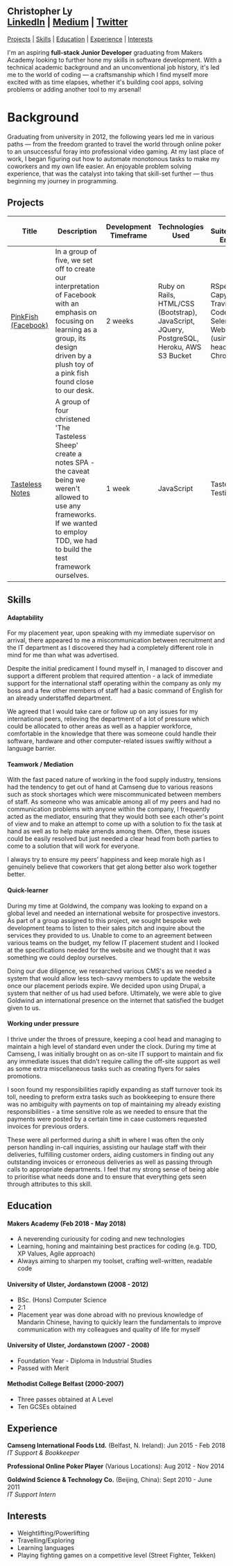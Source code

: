 ## Christopher Ly<br>[LinkedIn](https://www.linkedin.com/in/christopher-ly-83121619/) | [Medium](https://medium.com/@defc0none) | [Twitter](https://twitter.com/fake_roogle) 

[Projects](#projects) | [Skills](#skills) | [Education](#education) | [Experience](#experience) | [Interests](#interests)

I'm an aspiring **full-stack Junior Developer** graduating from Makers Academy looking to further hone my skills in software development. With a technical academic background and an unconventional job history, it's led me to the world of coding — a craftsmanship which I find myself more excited with as time elapses, whether it's building cool apps, solving problems or adding another tool to my arsenal!

# Background

Graduating from university in 2012, the following years led me in various paths — from the freedom granted to travel the world through online poker to an unsuccessful foray into professional video gaming. At my last place of work, I began figuring out how to automate monotonous tasks to make my coworkers and my own life easier. An enjoyable problem solving experience, that was the catalyst into taking that skill-set further — thus beginning my journey in programming.

## Projects
|Title | Description | Development Timeframe | Technologies Used | Test Suites/CIs/CDs Employed |
|--|--|--|--|--|
| [PinkFish (Facebook)](https://github.com/Hemesh-Unka/acebook-pinkFish) | In a group of five, we set off to create our interpretation of Facebook with an emphasis on focusing on learning as a group, its design driven by a plush toy of a pink fish found close to our desk. | 2 weeks | Ruby on Rails, HTML/CSS (Bootstrap), JavaScript, JQuery, PostgreSQL,  Heroku, AWS S3 Bucket | RSpec, Capybara, Travis, CodeClimate, Selenium-Webdriver (using headless Chrome) |
| [Tasteless Notes](https://github.com/vivianallen/tastelessnotes) | A group of four christened 'The Tasteless Sheep' create a notes SPA - the caveat being we weren't allowed to use any frameworks. If we wanted to employ TDD, we had to build the test framework ourselves.  | 1 week | JavaScript | Tasteless Testing Suite  |

## Skills

#### Adaptability

For my placement year, upon speaking with my immediate supervisor on arrival, there appeared to me a miscommunication between recruitment and the IT department as I discovered they had a completely different role in mind for me than what was advertised.

Despite the initial predicament I found myself in, I managed to discover and support a different problem that required attention - a lack of immediate support for the international staff operating within the company as only my boss and a few other members of staff had a basic command of English for an already understaffed department.

We agreed that I would take care or follow up on any issues for my international peers, relieving the department of a lot of pressure which could be allocated to other areas as well as a happier workforce, comfortable in the knowledge that there was someone could handle their software, hardware and other computer-related issues swiftly without a language barrier.

#### Teamwork / Mediation

With the fast paced nature of working in the food supply industry, tensions had the tendency to get out of hand at Camseng due to various reasons such as stock shortages which were miscommunicated between members of staff. As someone who was amicable among all of my peers and had no communication problems with anyone within the company, I frequently acted as the mediator, ensuring that they would both see each other's point of view and to make an attempt to come up with a solution to fix the task at hand as well as to help make amends among them. Often, these issues could be easily resolved but just needed a clear head from both parties to come to a solution that will work for everyone.

I always try to ensure my peers' happiness and keep morale high as I genuinely believe that coworkers that get along better also work together better.

#### Quick-learner

During my time at Goldwind, the company was looking to expand on a global level and needed an international website for prospective investors. As part of a group assigned to this project, we sought bespoke web development teams to listen to their sales pitch and inquire about the services they provided to us. Unable to come to an agreement between various teams on the budget, my fellow IT placement student and I looked at the specifications needed for the website and we thought that it was something we could deploy ourselves.

Doing our due diligence, we researched various CMS's as we needed a system that would allow less tech-savvy members to update the website once our placement periods expire. We decided upon using Drupal, a system that neither of us had used before. Ultimately, we were able to give Goldwind an international presence on the internet that satisfied the budget given to us.

#### Working under pressure

I thrive under the throes of pressure, keeping a cool head and managing to maintain a high level of standard even under the clock. During my time at Camseng, I was initially brought on as on-site IT support to maintain and fix any immediate issues that didn't require calling the off-site support as well as some extra miscellaneous tasks such as creating flyers for sales promotions.

I soon found my responsibilities rapidly expanding as staff turnover took its toll, needing to preform extra tasks such as bookkeeping to ensure there was no ambiguity with payments on top of maintaining my already existing responsibilities - a time sensitive role as we needed to ensure that the payments were posted by a certain time in case customers requested invoices for previous orders.

These were all performed during a shift in where I was often the only person handling in-call inquiries, assisting our haulage staff with their deliveries, fulfilling customer orders, aiding customers in finding out any outstanding invoices or erroneous deliveries as well as passing through calls to appropriate departments. I feel that my strong sense of being able to prioritise what needs done and to ensure that everything gets seen through attributes to this skill.

## Education

#### Makers Academy (Feb 2018 - May 2018)

- A neverending curiousity for coding and new technologies
- Learning, honing and maintaining best practices for coding (e.g. TDD, XP Values, Agile approach)
- Always aiming to sharpen my toolset, crafting well-written, readable code

#### University of Ulster, Jordanstown (2008 - 2012)

- BSc. (Hons) Computer Science
- 2:1
- Placement year was done abroad with no previous knowledge of Mandarin Chinese, having to quickly learn the fundamentals to improve communication with my colleagues and quality of life for myself

#### University of Ulster, Jordanstown (2007 - 2008)

- Foundation Year - Diploma in Industrial Studies
- Passed with Merit

#### Methodist College Belfast (2000-2007)

- Three passes obtained at A Level
- Ten GCSEs obtained

## Experience

**Camseng International Foods Ltd.** (Belfast, N. Ireland): Jun 2015 - Feb 2018  
*IT Support & Bookkeeper*

**Professional Online Poker Player** (Various Locations): Aug 2012 - Nov 2014

**Goldwind Science & Technology Co.** (Beijing, China): Sept 2010 - June 2011  
*IT Support Intern*

## Interests

* Weightlifting/Powerlifting
* Travelling/Exploring
* Learning languages
* Playing fighting games on a competitive level (Street Fighter, Tekken)
